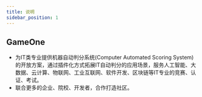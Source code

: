 ```yaml
---
title: 说明
sidebar_position: 1
---
```


## GameOne
 - 为IT类专业提供机器自动判分系统(Computer Automated Scoring System)的开放方案，通过插件化方式拓展IT自动判分的应用场景，服务人工智能、大数据、云计算、物联网、工业互联网、软件开发、区块链等IT专业的竞赛、认证、考试。
 - 联合更多的企业、院校、开发者，合作打造社区。
